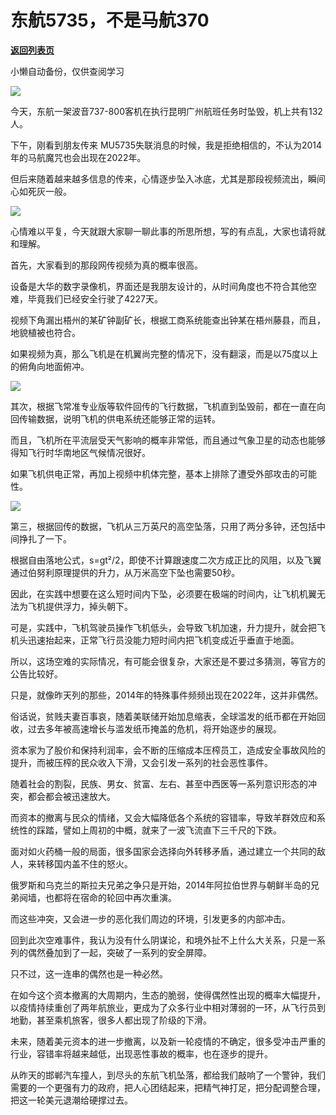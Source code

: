 # 东航5735，不是马航370

[**返回列表页**](/gzh/政事堂2019)

小懒自动备份，仅供查阅学习

![](https://mmbiz.qpic.cn/mmbiz_png/rxhS23yu8cPo654C8jRhRKC9picaptCNyeteSPibY7ptTJwW1QiczdaibnCp0fMziaI5BuqWQwqpqtcuju1FksicD9ow/640?wx_fmt=png)

  

今天，东航一架波音737-800客机在执行昆明广州航班任务时坠毁，机上共有132人。  

  

下午，刚看到朋友传来 MU5735失联消息的时候，我是拒绝相信的，不认为2014年的马航魔咒也会出现在2022年。

  

但后来随着越来越多信息的传来，心情逐步坠入冰底，尤其是那段视频流出，瞬间心如死灰一般。  

  

![](https://mmbiz.qpic.cn/mmbiz_png/rxhS23yu8cPo654C8jRhRKC9picaptCNyRX7OFUOqaHbiam4Rj7e8tNMWjiaEz8rpRJFocwCgMNlH2sTOnFic6vc5A/640?wx_fmt=png)

  

心情难以平复，今天就跟大家聊一聊此事的所思所想，写的有点乱，大家也请将就和理解。  

  

首先，大家看到的那段网传视频为真的概率很高。

  

设备是大华的数字录像机，界面还是我朋友设计的，从时间角度也不符合其他空难，毕竟我们已经安全行驶了4227天。

  

视频下角漏出梧州的某矿钟副矿长，根据工商系统能查出钟某在梧州藤县，而且，地貌植被也符合。

  

如果视频为真，那么飞机是在机翼尚完整的情况下，没有翻滚，而是以75度以上的俯角向地面俯冲。

  

![](https://mmbiz.qpic.cn/mmbiz_png/rxhS23yu8cPo654C8jRhRKC9picaptCNyFknU1bLg5hjVxl4aAAbBicS5zibcaxvBwXg9sz7Wkqbic04mBDuMYCFOg/640?wx_fmt=png)

  

其次，根据飞常准专业版等软件回传的飞行数据，飞机直到坠毁前，都在一直在向回传输数据，说明飞机的供电系统还能够正常的运转。

  

而且，飞机所在平流层受天气影响的概率非常低，而且通过气象卫星的动态也能够得知飞行时华南地区气候情况很好。

  

如果飞机供电正常，再加上视频中机体完整，基本上排除了遭受外部攻击的可能性。  

  

![](https://mmbiz.qpic.cn/mmbiz_png/rxhS23yu8cPo654C8jRhRKC9picaptCNyMkYb5o6tCjI8P2icW8DGA8wPxiazHhNnOroEk7ukT4uoDF5W4yh4QW3A/640?wx_fmt=png)

  

第三，根据回传的数据，飞机从三万英尺的高空坠落，只用了两分多钟，还包括中间挣扎了一下。

  

根据自由落地公式，s=gt²/2，即使不计算跟速度二次方成正比的风阻，以及飞翼通过伯努利原理提供的升力，从万米高空下坠也需要50秒。

  

因此，在实践中想要在这么短时间内下坠，必须要在极端的时间内，让飞机机翼无法为飞机提供浮力，掉头朝下。

  

可是，实践中，飞机驾驶员操作飞机低头，会导致飞机加速，升力提升，就会把飞机头迅速抬起来，正常飞行员没能力短时间内把飞机变成近乎垂直于地面。

  

所以，这场空难的实际情况，有可能会很复杂，大家还是不要过多猜测，等官方的公告比较好。  

  

只是，就像昨天列的那些，2014年的特殊事件频频出现在2022年，这并非偶然。

  

俗话说，贫贱夫妻百事哀，随着美联储开始加息缩表，全球滥发的纸币都在开始回收，过去多年被高速增长与滥发纸币掩盖的危机，将开始逐步的展现。

  

资本家为了股价和保持利润率，会不断的压缩成本压榨员工，造成安全事故风险的提升，而被压榨的民众收入下滑，又会引发一系列的社会恶性事件。

  

随着社会的割裂，民族、男女、贫富、左右、甚至中西医等一系列意识形态的冲突，都会都会被迅速放大。  

  

而资本的撤离与民众的情绪，又会大幅降低各个系统的容错率，导致羊群效应和系统性的踩踏，譬如上周初的中概，就来了一波飞流直下三千尺的下跌。

  

面对如火药桶一般的局面，很多国家会选择向外转移矛盾，通过建立一个共同的敌人，来转移国内盖不住的怒火。  

  

俄罗斯和乌克兰的斯拉夫兄弟之争只是开始，2014年阿拉伯世界与朝鲜半岛的兄弟阋墙，也都将在宿命的轮回中再次重演。

  

而这些冲突，又会进一步的恶化我们周边的环境，引发更多的内部冲击。  

  

回到此次空难事件，我认为没有什么阴谋论，和境外扯不上什么大关系，只是一系列的偶然叠加到了一起，突破了一系列的安全屏障。

  

只不过，这一连串的偶然也是一种必然。

  

在如今这个资本撤离的大周期内，生态的脆弱，使得偶然性出现的概率大幅提升，以疫情持续重创了两年航旅业，更成为了众多行业中相对薄弱的一环，从飞行员到地勤，甚至乘机旅客，很多人都出现了阶级的下滑。

  

未来，随着美元资本的进一步撤离，以及新一轮疫情的不确定，很多受冲击严重的行业，容错率将越来越低，出现恶性事故的概率，也在逐步的提升。  

  

从昨天的邯郸汽车撞人，到尽头的东航飞机坠落，都给我们敲响了一个警钟，我们需要的一个更强有力的政府，把人心团结起来，把精气神打足，把分配调整合理，把这一轮美元退潮给硬撑过去。

  

